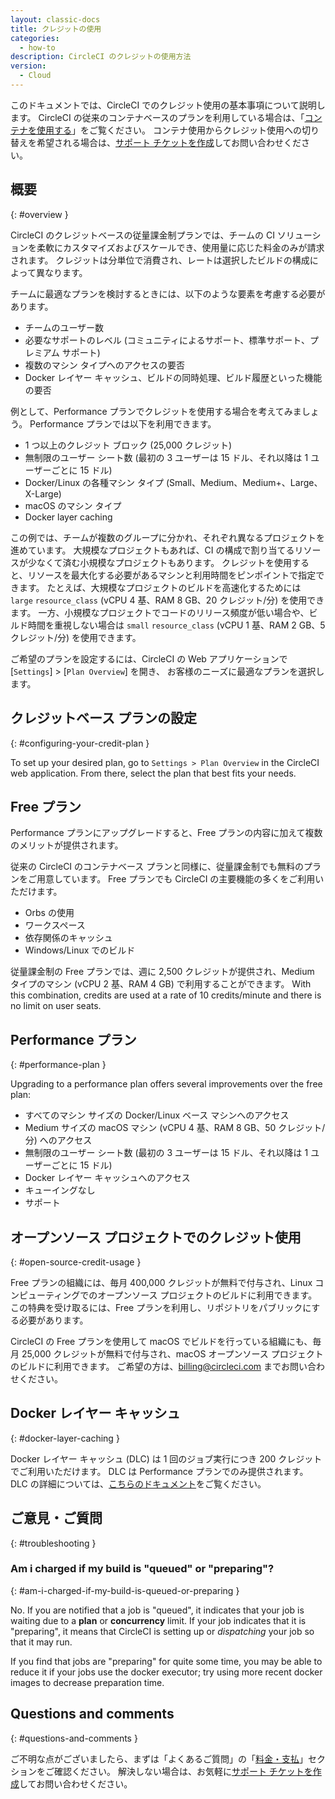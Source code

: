 ```yaml
---
layout: classic-docs
title: クレジットの使用
categories:
  - how-to
description: CircleCI のクレジットの使用方法
version:
  - Cloud
---
```


このドキュメントでは、CircleCI でのクレジット使用の基本事項について説明します。 CircleCI の従来のコンテナベースのプランを利用している場合は、「[コンテナを使用する]({{site.baseurl}}/ja/2.0/containers)」をご覧ください。 コンテナ使用からクレジット使用への切り替えを希望される場合は、[サポート チケットを作成](https://support.circleci.com/hc/ja/requests/new)してお問い合わせください。

## 概要
{: #overview }

CircleCI のクレジットベースの従量課金制プランでは、チームの CI ソリューションを柔軟にカスタマイズおよびスケールでき、使用量に応じた料金のみが請求されます。 クレジットは分単位で消費され、レートは選択したビルドの構成によって異なります。

チームに最適なプランを検討するときには、以下のような要素を考慮する必要があります。

- チームのユーザー数
- 必要なサポートのレベル (コミュニティによるサポート、標準サポート、プレミアム サポート)
- 複数のマシン タイプへのアクセスの要否
- Docker レイヤー キャッシュ、ビルドの同時処理、ビルド履歴といった機能の要否

例として、Performance プランでクレジットを使用する場合を考えてみましょう。 Performance プランでは以下を利用できます。

- 1 つ以上のクレジット ブロック (25,000 クレジット)
- 無制限のユーザー シート数 (最初の 3 ユーザーは 15 ドル、それ以降は 1 ユーザーごとに 15 ドル)
- Docker/Linux の各種マシン タイプ (Small、Medium、Medium+、Large、X-Large)
- macOS のマシン タイプ
- Docker layer caching

この例では、チームが複数のグループに分かれ、それぞれ異なるプロジェクトを進めています。 大規模なプロジェクトもあれば、CI の構成で割り当てるリソースが少なくて済む小規模なプロジェクトもあります。 クレジットを使用すると、リソースを最大化する必要があるマシンと利用時間をピンポイントで指定できます。 たとえば、大規模なプロジェクトのビルドを高速化するためには `large` `resource_class` (vCPU 4 基、RAM 8 GB、20 クレジット/分) を使用できます。 一方、小規模なプロジェクトでコードのリリース頻度が低い場合や、ビルド時間を重視しない場合は `small` `resource_class` (vCPU 1 基、RAM 2 GB、5 クレジット/分) を使用できます。

ご希望のプランを設定するには、CircleCI の Web アプリケーションで [`Settings`] > [`Plan Overview`] を開き、 お客様のニーズに最適なプランを選択します。

## クレジットベース プランの設定
{: #configuring-your-credit-plan }

To set up your desired plan, go to `Settings > Plan Overview` in the CircleCI web application. From there, select the plan that best fits your needs.

## Free プラン
Performance プランにアップグレードすると、Free プランの内容に加えて複数のメリットが提供されます。

従来の CircleCI のコンテナベース プランと同様に、従量課金制でも無料のプランをご用意しています。 Free プランでも CircleCI の主要機能の多くをご利用いただけます。

- Orbs の使用
- ワークスペース
- 依存関係のキャッシュ
- Windows/Linux でのビルド

従量課金制の Free プランでは、週に 2,500 クレジットが提供され、Medium タイプのマシン (vCPU 2 基、RAM 4 GB) で利用することができます。 With this combination, credits are used at a rate of 10 credits/minute and there is no limit on user seats.

## Performance プラン
{: #performance-plan }

Upgrading to a performance plan offers several improvements over the free plan:

- すべてのマシン サイズの Docker/Linux ベース マシンへのアクセス
- Medium サイズの macOS マシン (vCPU 4 基、RAM 8 GB、50 クレジット/分) へのアクセス
- 無制限のユーザー シート数 (最初の 3 ユーザーは 15 ドル、それ以降は 1 ユーザーごとに 15 ドル)
- Docker レイヤー キャッシュへのアクセス
- キューイングなし
- サポート

## オープンソース プロジェクトでのクレジット使用
{: #open-source-credit-usage }

Free プランの組織には、毎月 400,000 クレジットが無料で付与され、Linux コンピューティングでのオープンソース プロジェクトのビルドに利用できます。 この特典を受け取るには、Free プランを利用し、リポジトリをパブリックにする必要があります。

CircleCI の Free プランを使用して macOS でビルドを行っている組織にも、毎月 25,000 クレジットが無料で付与され、macOS オープンソース プロジェクトのビルドに利用できます。 ご希望の方は、billing@circleci.com までお問い合わせください。

## Docker レイヤー キャッシュ
{: #docker-layer-caching }

Docker レイヤー キャッシュ (DLC) は 1 回のジョブ実行につき 200 クレジットでご利用いただけます。 DLC は Performance プランでのみ提供されます。 DLC の詳細については、[こちらのドキュメント]({{site.baseurl}}/ja/2.0/docker-layer-caching)をご覧ください。

## ご意見・ご質問
{: #troubleshooting }

### Am i charged if my build is "queued" or "preparing"?
{: #am-i-charged-if-my-build-is-queued-or-preparing }

No. If you are notified that a job is "queued", it indicates that your job is waiting due to a **plan** or **concurrency** limit. If your job indicates that it is "preparing", it means that CircleCI is setting up or _dispatching_ your job so that it may run.

If you find that jobs are "preparing" for quite some time, you may be able to reduce it if your jobs use the docker executor; try using more recent docker images to decrease preparation time.

## Questions and comments
{: #questions-and-comments }

ご不明な点がございましたら、まずは「よくあるご質問」の「[料金・支払]({{site.baseurl}}/ja/2.0/faq/#料金支払い)」セクションをご確認ください。 解決しない場合は、お気軽に[サポート チケットを作成](https://support.circleci.com/hc/ja/requests/new)してお問い合わせください。
